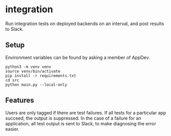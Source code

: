 # integration
Run integration tests on deployed backends on an interval, and post results to Slack.

## Setup

Environment variables can be found by asking a member of AppDev.

```
python3 -m venv venv
source venv/bin/activate
pip install -r requirements.txt
cd src
python main.py --local-only
```

## Features

Users are only tagged if there are test failures. If all tests for a particular app succeed,
the output is suppressed. In the case of a failure for an application, all test output is
sent to Slack, to make diagnosing the error easier.
